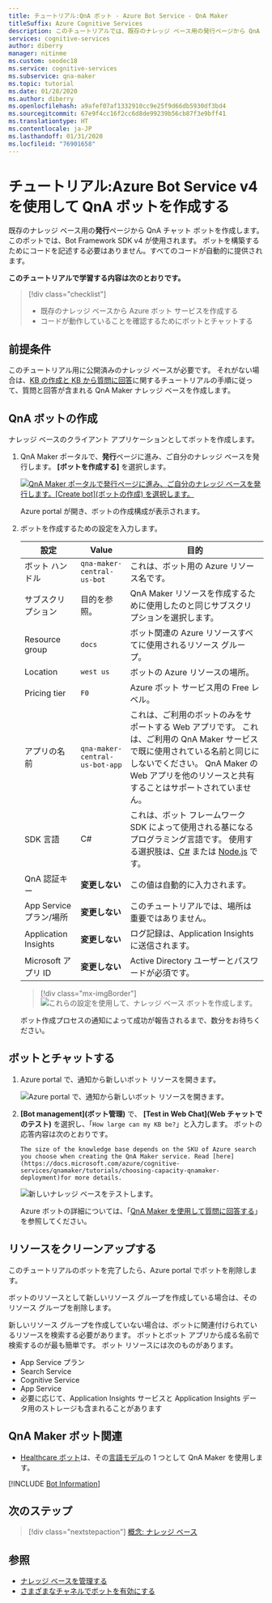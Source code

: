 ```yaml
---
title: チュートリアル:QnA ボット - Azure Bot Service - QnA Maker
titleSuffix: Azure Cognitive Services
description: このチュートリアルでは、既存のナレッジ ベース用の発行ページから QnA チャット ボットを作成する方法について説明します。 このボットでは、Bot Framework SDK v4 が使用されます。 ボットを構築するためにコードを記述する必要はありません。すべてのコードが自動的に提供されます。
services: cognitive-services
author: diberry
manager: nitinme
ms.custom: seodec18
ms.service: cognitive-services
ms.subservice: qna-maker
ms.topic: tutorial
ms.date: 01/28/2020
ms.author: diberry
ms.openlocfilehash: a9afef07af1332910cc9e25f9d66db5930df3bd4
ms.sourcegitcommit: 67e9f4cc16f2cc6d8de99239b56cb87f3e9bff41
ms.translationtype: HT
ms.contentlocale: ja-JP
ms.lasthandoff: 01/31/2020
ms.locfileid: "76901658"
---
```

# <a name="tutorial-create-a-qna-bot-with-azure-bot-service-v4"></a>チュートリアル:Azure Bot Service v4 を使用して QnA ボットを作成する

既存のナレッジ ベース用の**発行**ページから QnA チャット ボットを作成します。 このボットでは、Bot Framework SDK v4 が使用されます。 ボットを構築するためにコードを記述する必要はありません。すべてのコードが自動的に提供されます。

**このチュートリアルで学習する内容は次のとおりです。**

<!-- green checkmark -->
> [!div class="checklist"]
> * 既存のナレッジ ベースから Azure ボット サービスを作成する
> * コードが動作していることを確認するためにボットとチャットする

## <a name="prerequisites"></a>前提条件

このチュートリアル用に公開済みのナレッジ ベースが必要です。 それがない場合は、[KB の作成と KB から質問に回答](create-publish-query-in-portal.md)に関するチュートリアルの手順に従って、質問と回答が含まれる QnA Maker ナレッジ ベースを作成します。

<a name="create-a-knowledge-base-bot"></a>

## <a name="create-a-qna-bot"></a>QnA ボットの作成

ナレッジ ベースのクライアント アプリケーションとしてボットを作成します。

1. QnA Maker ポータルで、**発行**ページに進み、ご自分のナレッジ ベースを発行します。 **[ボットを作成する]** を選択します。

    [![QnA Maker ポータルで発行ページに進み、ご自分のナレッジ ベースを発行します。[Create bot]\(ボットの作成\) を選択します。](../media/qnamaker-tutorials-create-bot/create-bot-from-published-knowledge-base-page.png)](../media/qnamaker-tutorials-create-bot/create-bot-from-published-knowledge-base-page.png#lightbox)

    Azure portal が開き、ボットの作成構成が表示されます。

1.  ボットを作成するための設定を入力します。

    |設定|Value|目的|
    |--|--|--|
    |ボット ハンドル|`qna-maker-central-us-bot`|これは、ボット用の Azure リソース名です。|
    |サブスクリプション|目的を参照。|QnA Maker リソースを作成するために使用したのと同じサブスクリプションを選択します。|
    |Resource group|`docs`|ボット関連の Azure リソースすべてに使用されるリソース グループ。|
    |Location|`west us`|ボットの Azure リソースの場所。|
    |Pricing tier|`F0`|Azure ボット サービス用の Free レベル。|
    |アプリの名前|`qna-maker-central-us-bot-app`|これは、ご利用のボットのみをサポートする Web アプリです。 これは、ご利用の QnA Maker サービスで既に使用されている名前と同じにしないでください。 QnA Maker の Web アプリを他のリソースと共有することはサポートされていません。|
    |SDK 言語|C#|これは、ボット フレームワーク SDK によって使用される基になるプログラミング言語です。 使用する選択肢は、[C#](https://github.com/Microsoft/botbuilder-dotnet) または [Node.js](https://github.com/Microsoft/botbuilder-js) です。|
    |QnA 認証キー|**変更しない**|この値は自動的に入力されます。|
    |App Service プラン/場所|**変更しない**|このチュートリアルでは、場所は重要ではありません。|
    |Application Insights|**変更しない**|ログ記録は、Application Insights に送信されます。|
    |Microsoft アプリ ID|**変更しない**|Active Directory ユーザーとパスワードが必須です。|

    > [!div class="mx-imgBorder"]
    > ![これらの設定を使用して、ナレッジ ベース ボットを作成します。](../media/qnamaker-tutorials-create-bot/create-bot-from-published-knowledge-base.png)

    ボット作成プロセスの通知によって成功が報告されるまで、数分をお待ちください。

<a name="test-the-bot"></a>

## <a name="chat-with-the-bot"></a>ボットとチャットする

1. Azure portal で、通知から新しいボット リソースを開きます。

    ![Azure portal で、通知から新しいボット リソースを開きます。](../media/qnamaker-tutorials-create-bot/azure-portal-notifications.png)

1. **[Bot management]\(ボット管理\)** で、 **[Test in Web Chat]\(Web チャットでのテスト\)** を選択し、「`How large can my KB be?`」と入力します。 ボットの応答内容は次のとおりです。


    `The size of the knowledge base depends on the SKU of Azure search you choose when creating the QnA Maker service. Read [here](https://docs.microsoft.com/azure/cognitive-services/qnamaker/tutorials/choosing-capacity-qnamaker-deployment)for more details.`


    ![新しいナレッジ ベースをテストします。](../media/qnamaker-tutorial-create-publish-query-in-portal/test-bot-in-web-chat-in-azure-portal.png)

    Azure ボットの詳細については、「[QnA Maker を使用して質問に回答する](https://docs.microsoft.com/azure/bot-service/bot-builder-howto-qna?view=azure-bot-service-4.0&tabs=cs)」を参照してください。

## <a name="clean-up-resources"></a>リソースをクリーンアップする

このチュートリアルのボットを完了したら、Azure portal でボットを削除します。

ボットのリソースとして新しいリソース グループを作成している場合は、そのリソース グループを削除します。

新しいリソース グループを作成していない場合は、ボットに関連付けられているリソースを検索する必要があります。 ボットとボット アプリから成る名前で検索するのが最も簡単です。 ボット リソースには次のものがあります。

* App Service プラン
* Search Service
* Cognitive Service
* App Service
* 必要に応じて、Application Insights サービスと Application Insights データ用のストレージも含まれることがあります


## <a name="related-to-qna-maker-bots"></a>QnA Maker ボット関連

* [Healthcare ボット](https://docs.microsoft.com/HealthBot/qna_model_howto)は、その[言語モデル](https://docs.microsoft.com/HealthBot/qna_model_howto)の 1 つとして QnA Maker を使用します。


[!INCLUDE [Bot Information](../../../../includes/cognitive-services-qnamaker-luis-bot-info.md)]

## <a name="next-steps"></a>次のステップ

> [!div class="nextstepaction"]
> [概念: ナレッジ ベース](../concepts/knowledge-base.md)

## <a name="see-also"></a>参照

- [ナレッジ ベースを管理する](https://qnamaker.ai)
- [さまざまなチャネルでボットを有効にする](https://docs.microsoft.com/azure/bot-service/bot-service-manage-channels)
